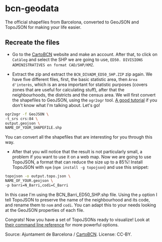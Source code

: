 bcn-geodata
========
The official shapefiles from Barcelona, converted to GeoJSON and TopoJSON for making your life easier.

## Recreate the files
- Go to the [CartoBCN](http://w20.bcn.cat/cartobcn/) website and make an account. After that, to click on `Catàleg` and select the SHP we are going to use, `ED50. DIVISIONS ADMINISTRATIVES en format CAD/SHP/KMZ`.

- Extract the zip and extract the `BCN_DIVADM_ED50_SHP.ZIP` zip again. We have five different files, first, the basic statistic area, then `Àrea d'interès`, which is an area important for statistic purposes (covers zones that are useful for calculating stuff), after that the neighbourhoods, the districts and the census area. We will first convert the shapefiles to GeoJSON, using the `ogr2ogr` tool. [A good tutorial](http://ben.balter.com/2013/06/26/how-to-convert-shapefiles-to-geojson-for-use-on-github/) if you don't know what I'm talking about. Let's go!

```bash
ogr2ogr -f GeoJSON \
-t_srs crs:84 \
output.geojson \
NAME_OF_YOUR_SHAPEFILE.shp
```
You can convert all the shapefiles that are interesting for you through this way.

- After that you will notice that the result is not particularly small, a problem if you want to use it on a web map. Now we are going to use TopoJSON, a format that can reduce the size up to a 85%! Install TopoJSON with `npm` (`npm install -g topojson`) and use this snippet:

```bash
topojson -o output.topo.json \
NAME_OF_YOUR.geojson \
-p barri=N_Barri,codi=C_Barri
```
In this case I'm using the BCN_Barri_ED50_SHP.shp file. Using the `p` option I tell TopoJSON to preserve the name of the neighbourhood and its code, and rename them to `nom` and `codi`. You can adapt this to your needs looking at the GeoJSON properties of each file.

Congrats! Now you have a set of TopoJSONs ready to visualize! Look at [their command line reference](https://github.com/mbostock/topojson/wiki/Command-Line-Reference) for more powerful options.

Source: Ajuntament de Barcelona / [CartoBCN](http://w20.bcn.cat/cartobcn/). License: CC-BY.